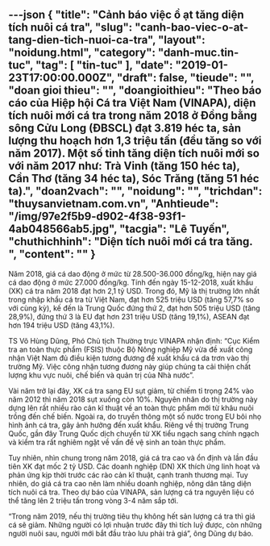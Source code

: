 ---json
{
    "title": "Cảnh báo việc ồ ạt tăng diện tích nuôi cá tra",
    "slug": "canh-bao-viec-o-at-tang-dien-tich-nuoi-ca-tra",
    "layout": "noidung.html",
    "category": "danh-muc.tin-tuc",
    "tag": [
        "tin-tuc"
    ],
    "date": "2019-01-23T17:00:00.000Z",
    "draft": false,
    "tieude": "",
    "doan gioi thieu": "",
    "doangioithieu": "Theo báo cáo của Hiệp hội Cá tra Việt Nam (VINAPA), diện tích nuôi mới cá tra trong năm 2018 ở Đồng bằng sông Cửu Long (ĐBSCL) đạt 3.819 héc ta, sản lượng thu hoạch hơn 1,3 triệu tấn (đều tăng so với năm 2017). Một số tỉnh tăng diện tích nuôi mới so với năm 2017 như: Trà Vinh (tăng 150 héc ta), Cần Thơ (tăng 34 héc ta), Sóc Trăng (tăng 51 héc ta).",
    "doan2vach": "",
    "noidung": "",
    "trichdan": "thuysanvietnam.com.vn",
    "Anhtieude": "/img/97e2f5b9-d902-4f38-93f1-4ab048566ab5.jpg",
    "tacgia": "Lê Tuyến",
    "chuthichhinh": "Diện tích nuôi mới cá tra tăng. ",
    "__content__": ""
}
---
<p>Năm 2018, gi&aacute; c&aacute; dao động ở mức từ 28.500-36.000 đồng/kg, hiện nay gi&aacute; c&aacute; dao động ở mức 27.000 đồng/kg. T&iacute;nh đến ng&agrave;y 15-12-2018, xuất khẩu (XK) c&aacute; tra năm 2018 đạt hơn 2,1 tỷ USD. Trong đ&oacute;, Mỹ l&agrave; thị trường lớn nhất trong nhập khẩu c&aacute; tra từ Việt Nam, đạt hơn 525 triệu USD (tăng 57,7% so với c&ugrave;ng kỳ), kế đến l&agrave; Trung Quốc đứng thứ 2, đạt hơn 505 triệu USD (tăng 28,9%), đứng thứ 3 l&agrave; EU đạt hơn 231 triệu USD (tăng 19,1%), ASEAN đạt hơn 194 triệu USD (tăng 43,1%).</p>

<p>TS V&otilde; H&ugrave;ng Dũng, Ph&oacute; Chủ tịch Thường trực VINAPA nhận định: &ldquo;Cục Kiểm tra an to&agrave;n thực phẩm (FSIS) thuộc Bộ N&ocirc;ng nghiệp Mỹ vừa đề xuất c&ocirc;ng nhận Việt Nam đủ điều kiện tương đương để xuất khẩu c&aacute; da trơn v&agrave;o thị trường Mỹ. Việc c&ocirc;ng nhận tương đương n&agrave;y gi&uacute;p ch&uacute;ng ta cải thiện chất lượng khu vực nu&ocirc;i, chế biến v&agrave; quản trị của Nh&agrave; nước&rdquo;.</p>

<p>V&agrave;i năm trở lại đ&acirc;y, XK c&aacute; tra sang EU sụt giảm, từ chiếm tỉ trọng 24% v&agrave;o năm 2012 th&igrave; năm 2018 sụt xuống c&ograve;n 10%. Nguy&ecirc;n nh&acirc;n do thị trường n&agrave;y dựng l&ecirc;n rất nhiều r&agrave;o cản kĩ thuật về an to&agrave;n thực phẩm mới từ kh&acirc;u nu&ocirc;i trồng đến chế biến. Ngo&agrave;i ra, do truyền th&ocirc;ng một số nước trong EU b&ocirc;i nhọ h&igrave;nh ảnh c&aacute; tra, g&acirc;y ảnh hưởng đến xuất khẩu. Ri&ecirc;ng về thị trường Trung Quốc, gần đ&acirc;y Trung Quốc dịch chuyển từ XK tiểu ngạch sang ch&iacute;nh ngạch v&agrave; kiểm tra rất nghi&ecirc;m ngặt về vấn đề vệ sinh an to&agrave;n thực phẩm.</p>

<p>Tuy nhi&ecirc;n, nh&igrave;n chung trong năm 2018, gi&aacute; c&aacute; tra cao v&agrave; ổn định v&agrave; lần đầu ti&ecirc;n XK đạt mốc 2 tỷ USD. C&aacute;c doanh nghiệp (DN) XK th&iacute;ch ứng linh hoạt v&agrave; phản ứng kịp thời trước c&aacute;c r&agrave;o cản kĩ thuật, cạnh tranh thương mại. Tuy nhi&ecirc;n, do gi&aacute; c&aacute; tra cao n&ecirc;n l&agrave;m nhiều doanh nghiệp, n&ocirc;ng d&acirc;n tăng diện t&iacute;ch nu&ocirc;i c&aacute; tra. Theo dự b&aacute;o của VINAPA, sản lượng c&aacute; tra nguy&ecirc;n liệu c&oacute; thể tăng l&ecirc;n 2 triệu tấn trong v&ograve;ng 3-4 năm sắp tới.</p>

<p>&ldquo;Trong năm 2019, nếu thị trường ti&ecirc;u thụ kh&ocirc;ng hết sản lượng c&aacute; tra th&igrave; gi&aacute; c&aacute; sẽ giảm. Những người c&oacute; lợi nhuận trước đ&acirc;y th&igrave; t&iacute;ch luỹ được, c&ograve;n những người nu&ocirc;i sau, người mới bắt đầu tr&agrave;o lưu phải trả gi&aacute;&rdquo;, &ocirc;ng Dũng dự b&aacute;o.</p>
